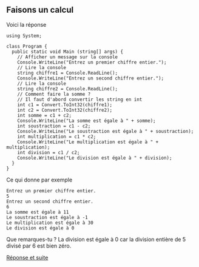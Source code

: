 ## Faisons un calcul

Voici la réponse

```
using System;

class Program {
  public static void Main (string[] args) {
    // Afficher un message sur la console
    Console.WriteLine("Entrez un premier chiffre entier.");
    // Lire la console
    string chiffre1 = Console.ReadLine();
    Console.WriteLine("Entrez un second chiffre entier.");
    // Lire la console
    string chiffre2 = Console.ReadLine();
    // Comment faire la somme ?
    // Il faut d'abord convertir les string en int
    int c1 = Convert.ToInt32(chiffre1);
    int c2 = Convert.ToInt32(chiffre2);
    int somme = c1 + c2;
    Console.WriteLine("La somme est égale à " + somme);
    int soustraction = c1 - c2;
    Console.WriteLine("Le soustraction est égale à " + soustraction);
    int multiplication = c1 * c2;
    Console.WriteLine("Le multiplication est égale à " + multiplication);
    int division = c1 / c2;
    Console.WriteLine("Le division est égale à " + division);
  }
}
```
Ce qui donne par exemple
```
Entrez un premier chiffre entier.
5
Entrez un second chiffre entier.
6
La somme est égale à 11
Le soustraction est égale à -1
Le multiplication est égale à 30
Le division est égale à 0
```

Que remarques-tu ? La division est égale à 0 car la division entière de 5 divisé par 6 est bien zéro.

[Réponse et suite](03_02_TP.md)
